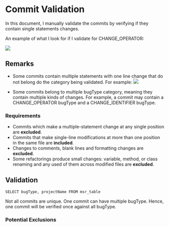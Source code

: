 # Commit Validation
In this document, I manually validate the commits by verifying if they contain single statements changes. 

An example of what I look for if I validate for CHANGE_OPERATOR: 

![](https://i.imgur.com/cpKUY44.png)

## Remarks
- Some commits contain multiple statements with one line change that do not belong do the category being validated. For example: 
![](https://i.imgur.com/dEDDA6k.png)

- Some commits belong to multiple bugType category, meaning they contain multiple kinds of changes. For example, a commit may contain a CHANGE_OPERATOR bugType and a CHANGE_IDENTIFIER bugType. 

### Requirements
- Commits which make a multiple-statement change at any single position are **excluded**.
- Commits that make single-line modifications at more than one position in the same file are **included**.
- Changes to comments, blank lines and formatting changes are **excluded**.
- Some refactorings produce small changes: variable, method, or class renaming and any used of them across modified files are **excluded**.

## Validation

`SELECT bugType, projectName FROM msr_table`

Not all commits are unique. One commit can have multiple bugType. Hence, one commit will be verified once against all bugType. 

### Potential Exclusions
